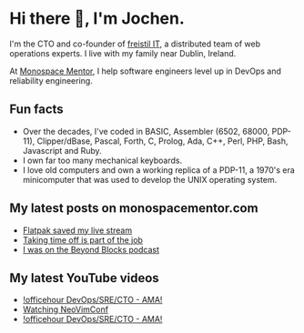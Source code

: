 # Hi there 👋, I'm Jochen.

I'm the CTO and co-founder of [freistil IT](https://www.freistil.it), a distributed team of web operations experts. I live with my family near Dublin, Ireland.

At [Monospace Mentor](https://monospacementor.com), I help software engineers level up in DevOps and reliability engineering.

## Fun facts

- Over the decades, I've coded in BASIC, Assembler (6502, 68000, PDP-11), Clipper/dBase, Pascal, Forth, C, Prolog, Ada, C++, Perl, PHP, Bash, Javascript and Ruby.
- I own far too many mechanical keyboards.
- I love old computers and own a working replica of a PDP-11, a 1970's era minicomputer that was used to develop the UNIX operating system.

## My latest posts on monospacementor.com

<!-- MONOSPACE:START -->
- [Flatpak saved my live stream](https://monospacementor.com/2024/11/flatpak-saved-my-live-stream/)
- [Taking time off is part of the job](https://monospacementor.com/2024/10/taking-time-off-is-part-of-the-job/)
- [I was on the Beyond Blocks podcast](https://monospacementor.com/2024/10/beyond-blocks-podcast/)
<!-- MONOSPACE:END -->

## My latest YouTube videos

<!-- YOUTUBE:START -->
- [!officehour DevOps/SRE/CTO - AMA!](https://www.youtube.com/watch?v=OFo2T3etNWM)
- [Watching NeoVimConf](https://www.youtube.com/watch?v=CdZvn0ZCpZE)
- [!officehour DevOps/SRE/CTO - AMA!](https://www.youtube.com/watch?v=KiKM-jb9Hgw)
<!-- YOUTUBE:END -->
